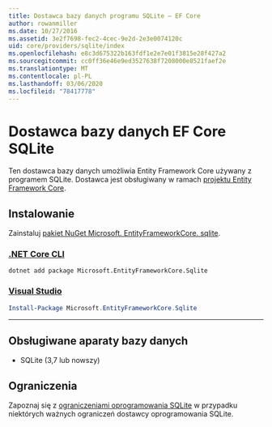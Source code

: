 ```yaml
---
title: Dostawca bazy danych programu SQLite — EF Core
author: rowanmiller
ms.date: 10/27/2016
ms.assetid: 3e2f7698-fec2-4cec-9e2d-2e3e0074120c
uid: core/providers/sqlite/index
ms.openlocfilehash: e8c3d675322b163fdf1e2e7e01f3815e28f427a2
ms.sourcegitcommit: cc0ff36e46e9ed3527638f7208000e8521faef2e
ms.translationtype: MT
ms.contentlocale: pl-PL
ms.lasthandoff: 03/06/2020
ms.locfileid: "78417778"
---
```

# <a name="sqlite-ef-core-database-provider"></a>Dostawca bazy danych EF Core SQLite

Ten dostawca bazy danych umożliwia Entity Framework Core używany z programem SQLite. Dostawca jest obsługiwany w ramach [projektu Entity Framework Core](https://github.com/aspnet/EntityFrameworkCore).

## <a name="install"></a>Instalowanie

Zainstaluj [pakiet NuGet Microsoft. EntityFrameworkCore. sqlite](https://www.nuget.org/packages/Microsoft.EntityFrameworkCore.Sqlite/).

### <a name="net-core-cli"></a>[.NET Core CLI](#tab/dotnet-core-cli)

```dotnetcli
dotnet add package Microsoft.EntityFrameworkCore.Sqlite
```

### <a name="visual-studio"></a>[Visual Studio](#tab/vs)

``` powershell
Install-Package Microsoft.EntityFrameworkCore.Sqlite
```

***

## <a name="supported-database-engines"></a>Obsługiwane aparaty bazy danych

* SQLite (3,7 lub nowszy)

## <a name="limitations"></a>Ograniczenia

Zapoznaj się z [ograniczeniami oprogramowania SQLite](limitations.md) w przypadku niektórych ważnych ograniczeń dostawcy oprogramowania SQLite.
